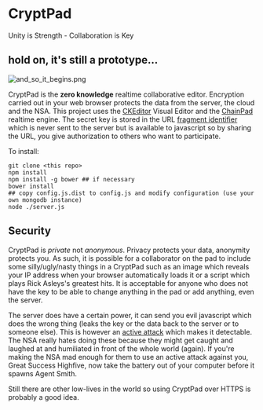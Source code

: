# CryptPad

Unity is Strength - Collaboration is Key

## hold on, it's still a prototype...

![and_so_it_begins.png](https://github.com/cjdelisle/cryptpad/raw/master/and_so_it_begins.png "We are the 99%")

CryptPad is the **zero knowledge** realtime collaborative editor.
Encryption carried out in your web browser protects the data from the server, the cloud
and the NSA. This project uses the [CKEditor] Visual Editor and the [ChainPad] realtime
engine. The secret key is stored in the URL [fragment identifier] which is never sent to
the server but is available to javascript so by sharing the URL, you give authorization
to others who want to participate.

To install:

    git clone <this repo>
    npm install
    npm install -g bower ## if necessary
    bower install
    ## copy config.js.dist to config.js and modify configuration (use your own mongodb instance)
    node ./server.js


## Security

CryptPad is *private* not *anonymous*. Privacy protects your data, anonymity protects you.
As such, it is possible for a collaborator on the pad to include some silly/ugly/nasty things
in a CryptPad such as an image which reveals your IP address when your browser automatically
loads it or a script which plays Rick Asleys's greatest hits. It is acceptable for anyone
who does not have the key to be able to change anything in the pad or add anything, even the
server.

The server does have a certain power, it can send you evil javascript which does the wrong
thing (leaks the key or the data back to the server or to someone else). This is however an
[active attack] which makes it detectable. The NSA really hates doing these because they might
get caught and laughed at and humiliated in front of the whole world (again). If you're making
the NSA mad enough for them to use an active attack against you, Great Success Highfive, now take
the battery out of your computer before it spawns Agent Smith.

Still there are other low-lives in the world so using CryptPad over HTTPS is probably a good idea.




[ChainPad]: https://github.com/xwiki-contrib/chainpad
[CKEditor]: http://ckeditor.com/
[fragment identifier]: https://en.wikipedia.org/wiki/Fragment_identifier
[active attack]: https://en.wikipedia.org/wiki/Attack_(computing)#Types_of_attacks
